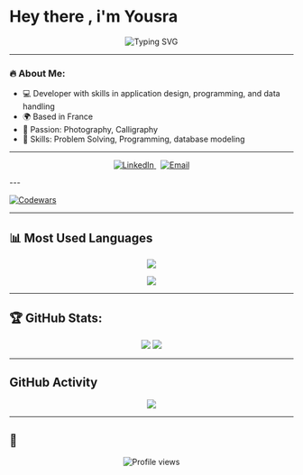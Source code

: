 # Hey there , i'm Yousra

<p align="center">
  <img src="https://readme-typing-svg.herokuapp.com?font=Fira+Code&pause=500&color=FF1493&center=true&width=435&lines=Developer;Problem+Solver;Passionate+about+coding" alt="Typing SVG" />
</p>

---

### 🔥 About Me:
- 💻 Developer with skills in application design, programming, and data handling
- 🌍 Based in France
- 🎨 Passion: Photography, Calligraphy
- 🚀 Skills: Problem Solving, Programming, database modeling
---
<p align="center">
 <a href="https://www.linkedin.com/in/yousra-chbib-a1182b318" target="_blank">
  <img src="https://img.shields.io/badge/LinkedIn-Connect-blue?logo=linkedin&style=flat-square" alt="LinkedIn">
</a>
  &nbsp;
  <a href="https://mail.google.com/mail/?view=cm&fs=1&to=chbibyousra02@gmail.com&su=Contact%20depuis%20GitHub" target="_blank">
    <img src="https://img.shields.io/badge/Email-Contact%20Me-red?logo=gmail&style=flat-square" alt="Email">
  </a>
</p>
---

 [![Codewars](https://www.codewars.com/users/Yousra_Ch/badges/large)](https://www.codewars.com/users/Yousra_Ch)




---

## 📊 Most Used Languages
<p align="center"><img src="https://github-readme-stats.vercel.app/api/top-langs/?username=Yousra0225&layout=compact&langs_count=8&theme=radical&color=f5406e&line=f5406e&point=f5406e" /></p>
<p align="center"><img src="https://skillicons.dev/icons?i=java,python,c,js,php,html,css&theme=dark" /></p>
</p>

---


## 🏆 GitHub Stats:
<p align="center">
  <img src="https://github-readme-streak-stats.herokuapp.com/?user=Yousra0225&theme=radical" />
  <img src="https://github-readme-stats.vercel.app/api?username=Yousra0225&show_icons=true&theme=radical&color=f5406e&line=f5406e&point=f5406e" />
</p>

---
## GitHub Activity
<p align="center">
  <a href="https://github.com/Yousra0225">
    <img src="https://github-readme-activity-graph.vercel.app/graph?username=Yousra0225&theme=radical&color=f5406e&line=f5406e&point=f5406e&bg_color=141321"/>
  </a>
</p>

---
## 👀 
<p align="center">
  <img src="https://komarev.com/ghpvc/?username=Yousra0225&color=f5406e&&style=flat" alt="Profile views" />
</p>
